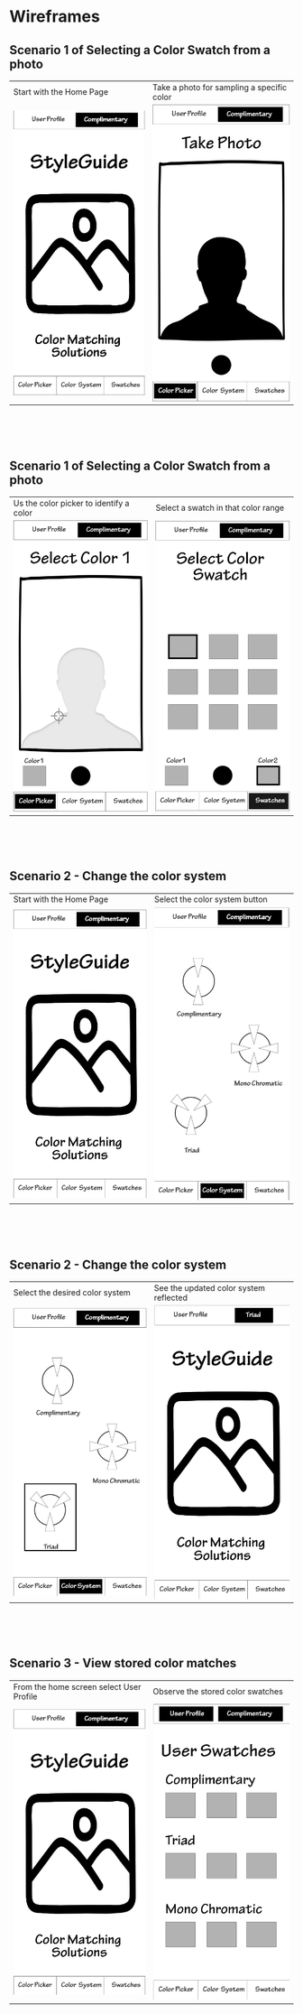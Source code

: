 # Wireframes

## Scenario 1 of Selecting a Color Swatch from a photo

<table>
  <tr>
   <td>Start with the Home Page
   </td>
   <td>Take a photo for sampling a specific color
   </td>
  </tr>
  <tr>
   <td>
<img src="1_Home_Screen.jpg" width="" alt="alt_text" title="image_tooltip">
   </td>
   <td>
<img src="2_Image_Capture.jpg" width="" alt="alt_text" title="image_tooltip">
   </td>
  </tr>
</table>
<br>
<br>
<br>

## Scenario 1 of Selecting a Color Swatch from a photo

<table>
  <tr>
   <td>Us the color picker to identify a color
   </td>
   <td>Select a swatch in that color range
   </td>
  </tr>
  <tr>
   <td>
<img src="3_Color_Select_1.jpg" width="" alt="alt_text" title="image_tooltip">
   </td>
   <td>
<img src="5_Swatch_Select.jpg" width="" alt="alt_text" title="image_tooltip">
   </td>
  </tr>
</table>
<br>
<br>
<br>

## Scenario 2 - Change the color system

<table>
  <tr>
   <td>Start with the Home Page
   </td>
   <td>Select the color system button
   </td>
  </tr>
  <tr>
   <td>
<img src="6_Home_Screen_color.jpg" width="" alt="alt_text" title="image_tooltip">
   </td>
   <td>
<img src="7_Color_System_Selection.jpg" width="" alt="alt_text" title="image_tooltip">
   </td>
  </tr>
</table>
<br>
<br>
<br>

## Scenario 2 - Change the color system

<table>
  <tr>
   <td>Select the desired color system
   </td>
   <td>See the updated color system reflected
   </td>
  </tr>
  <tr>
   <td>
<img src="8_Select_Triad.jpg" width="" alt="alt_text" title="image_tooltip">
   </td>
   <td>
<img src="9_UI_Reflects_Color_System.jpg" width="" alt="alt_text" title="image_tooltip">

   </td>
  </tr>
</table>
<br>
<br>
<br>

## Scenario 3 - View stored color matches

<table>
  <tr>
   <td>From the home screen select User Profile
   </td>
   <td>Observe the stored color swatches
   </td>
  </tr>
  <tr>
   <td>
<img src="10_Home_Screen.jpg" width="" alt="alt_text" title="image_tooltip">
   </td>
   <td>
<img src="11_User_Profile.jpg" width="" alt="alt_text" title="image_tooltip">
   </td>
  </tr>
</table>
